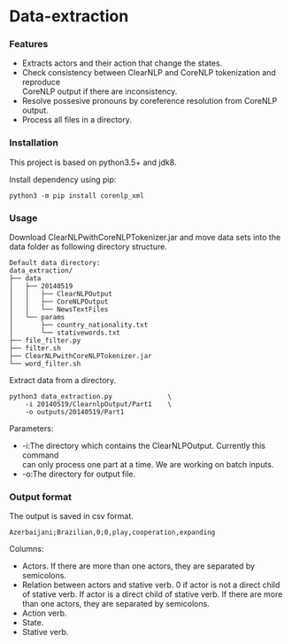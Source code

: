 # Data-extraction

### Features
- Extracts actors and their action that change the states.
- Check consistency between ClearNLP and CoreNLP tokenization and reproduce \
CoreNLP output if there are inconsistency.
- Resolve possesive pronouns by coreference resolution from CoreNLP output.
- Process all files in a directory.

### Installation
This project is based on python3.5+ and jdk8.

Install dependency using pip:
```
python3 -m pip install corenlp_xml
```

### Usage
Download ClearNLPwithCoreNLPTokenizer.jar and move data sets into the data folder as following directory structure.

```
Default data directory:
data_extraction/
├── data
│   ├── 20140519
│   │   ├── ClearNLPOutput
│   │   ├── CoreNLPOutput   
│   │   └── NewsTextFiles   
│   └── params
│       ├── country_nationality.txt
│       └── stativewords.txt
├── file_filter.py
├── filter.sh
├── ClearNLPwithCoreNLPTokenizer.jar
└── word_filter.sh
```

Extract data from a directory.
```
python3 data_extraction.py              \
    -i 20140519/ClearnlpOutput/Part1    \
    -o outputs/20140519/Part1
```

Parameters:

- -i:The directory which contains the ClearNLPOutput. Currently this command \
can only process one part at a time. We are working on batch inputs.
- -o:The directory for output file.

### Output format
The output is saved in csv format. 
```
Azerbaijani;Brazilian,0;0,play,cooperation,expanding
```
Columns:
- Actors. If there are more than one actors, they are separated by semicolons.
- Relation between actors and stative verb. 0 if actor is not a direct child \
of stative verb. If actor is a direct child of stative verb. If there are more \
than one actors, they are separated by semicolons.
- Action verb.
- State.
- Stative verb.